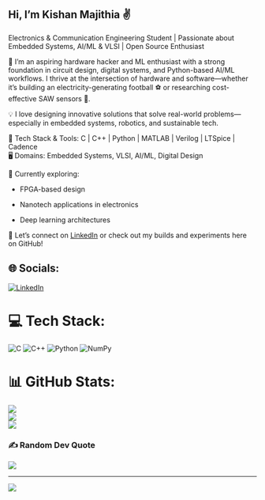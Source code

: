 ## Hi, I’m Kishan Majithia ✌️
Electronics & Communication Engineering Student | Passionate about Embedded Systems, AI/ML & VLSI | Open Source Enthusiast<br/> 

🚀 I’m an aspiring hardware hacker and ML enthusiast with a strong foundation in circuit design, digital systems, and Python-based AI/ML workflows. I thrive at the intersection of hardware and software—whether it’s building an electricity-generating football ⚽️ or researching cost-effective SAW sensors 🔬.<br/>

💡 I love designing innovative solutions that solve real-world problems—especially in embedded systems, robotics, and sustainable tech.<br/>

🔧 Tech Stack & Tools:
C | C++ | Python | MATLAB | Verilog | LTSpice | Cadence<br/>
🖥️ Domains: Embedded Systems, VLSI, AI/ML, Digital Design<br/>

🌱 Currently exploring:

* FPGA-based design

* Nanotech applications in electronics

* Deep learning architectures<br/>

📌 Let’s connect on [LinkedIn](https://shorturl.at/MhEm3) or check out my builds and experiments here on GitHub!<br/>




## 🌐 Socials:
[![LinkedIn](https://img.shields.io/badge/LinkedIn-%230077B5.svg?logo=linkedin&logoColor=white)](https://shorturl.at/MhEm3) 

# 💻 Tech Stack:
![C](https://img.shields.io/badge/c-%2300599C.svg?style=flat&logo=c&logoColor=white) ![C++](https://img.shields.io/badge/c++-%2300599C.svg?style=flat&logo=c%2B%2B&logoColor=white) ![Python](https://img.shields.io/badge/python-3670A0?style=flat&logo=python&logoColor=ffdd54) ![NumPy](https://img.shields.io/badge/numpy-%23013243.svg?style=flat&logo=numpy&logoColor=white)
# 📊 GitHub Stats:
![](https://github-readme-stats.vercel.app/api?username=Kruze-13&theme=codeSTACKr&hide_border=false&include_all_commits=false&count_private=false)<br/>
![](https://nirzak-streak-stats.vercel.app/?user=Kruze-13&theme=codeSTACKr&hide_border=false)<br/>
![](https://github-readme-stats.vercel.app/api/top-langs/?username=Kruze-13&theme=codeSTACKr&hide_border=false&include_all_commits=false&count_private=false&layout=compact)

### ✍️ Random Dev Quote
![](https://quotes-github-readme.vercel.app/api?type=horizontal&theme=dark)

---
[![](https://visitcount.itsvg.in/api?id=Kruze-13&icon=4&color=6)](https://visitcount.itsvg.in)

<!-- Proudly created with GPRM ( https://gprm.itsvg.in ) -->



